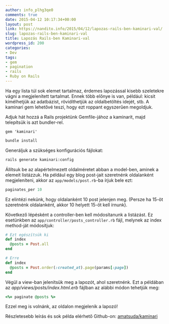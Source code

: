 ```yaml
---
author: info_plhg3qe0
comments: true
date: 2015-04-12 10:17:34+00:00
layout: post
link: https://nandito.info/2015/04/12/lapozas-rails-ben-kaminari-val/
slug: lapozas-rails-ben-kaminari-val
title: Lapozás Rails-ben Kaminari-val
wordpress_id: 200
categories:
- Dev
tags:
- gem
- pagination
- rails
- Ruby on Rails
---
```


Ha egy lista túl sok elemet tartalmaz, érdemes lapozással kisebb szeletekre vágni a megjelenített tartalmat. Ennek több előnye is van, például: kicsit kímélhetjük az adatbázist, rövidíthetjük az oldalbetöltés idejét, stb. A kaminari gem lehetővé teszi, hogy ezt roppant egyszerűen megoldjuk.

Adjuk hát hozzá a Rails projektünk Gemfile-jához a kaminarit, majd telepítsük is azt bundler-rel.

```
gem 'kaminari'
```

```bash
bundle install
```

Generáljuk a szükséges konfigurációs fájlokat:

```bash 
rails generate kaminari:config
```

Állítsuk be az alapértelmezett oldalméretet abban a model-ben, aminek a elemeit listázzuk. Ha például egy blog post-jait szeretnénk oldalanként megjeleníteni, akkor az `app/models/post.rb`-ba írjuk bele ezt:

```ruby
paginates_per 10
```

Ez elintézi nekünk, hogy oldalanként 10 post jelenjen meg. (Persze ha 15-öt szeretnénk oldalanként, akkor 10 helyett 15-öt kell írnunk).

Következő lépésként a controller-ben kell módosítanunk a listázást. Ez esetünkben az `app/controller/posts_controller.rb` fájl, melynek az index method-ját módosítjuk:

```ruby
# Ezt egészítsük ki
def index
  @posts = Post.all
end

# Erre
def index
  @posts = Post.order(:created_at).page(params[:page])
end
```

Végül a view-ban jelenítsük meg a lapozót, ahol szeretnénk. Ezt a példában az _app/views/posts/index.html.erb_ fájlban az alábbi módon tehetjük meg:

```ruby
<%= paginate @posts %>
```

Ezzel meg is volnánk, az oldalon megjelenik a lapozó!

Részletesebb leírás és sok példa elérhető Github-on: [amatsuda/kaminari](https://github.com/amatsuda/kaminari)
